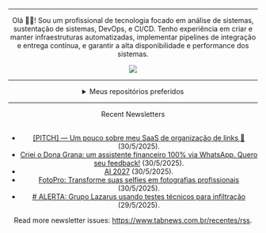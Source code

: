 <div align="center">
<hr>
<p>Olá 👋🏾! Sou um profissional de tecnologia focado em análise de sistemas, sustentação de sistemas, DevOps, e CI/CD. Tenho experiência em criar e manter infraestruturas automatizadas, implementar pipelines de integração e entrega contínua, e garantir a alta disponibilidade e performance dos sistemas.</p>
  <img src="https://media.giphy.com/media/yAGIvCiwPJn5C/giphy.gif">
<hr>
  <details>
  <summary>Meus repositórios preferidos</summary>
  <br />
  Alguns dos meus melhores repositórios:
  <br />
<br />
  <ul><li><a href=https://github.com/commitgeist/aluratube target="_blank" rel="noopener noreferrer">commitgeist/aluratube</a> (<b>0</b> ✨ and <b>0</b> 🍴): Aluratube - Desenvolvido durante a imersão React da Alura no final de 2022</li><li><a href=https://github.com/commitgeist/nlw-ia target="_blank" rel="noopener noreferrer">commitgeist/nlw-ia</a> (<b>0</b> ✨ and <b>0</b> 🍴): Projeto desenvolvido durante a NLW IA - Usando a API da OPENAI</li><li><a href=https://github.com/commitgeist/nlw-journey-ia target="_blank" rel="noopener noreferrer">commitgeist/nlw-journey-ia</a> (<b>0</b> ✨ and <b>0</b> 🍴): NLW IA - Agent de viagens usando python + langchain + GPT</li>
<li>More coming soon :).</li>
</ul>
  </details>
  <hr/>
    <summary>Recent Newsletters</summary>
  <br />
  <ul>
    <li><a href=https://www.tabnews.com.br/FeliperDev/pitch-um-pouco-sobre-meu-saas-de-organizacao-de-links target="_blank" rel="noopener noreferrer">[PITCH] — Um pouco sobre meu SaaS de organização de links 🔗</a> (30/5/2025).</li><li><a href=https://www.tabnews.com.br/dutradev/criei-o-dona-grana-um-assistente-financeiro-100-por-cento-via-whatsapp-quero-seu-feedback target="_blank" rel="noopener noreferrer">Criei o Dona Grana: um assistente financeiro 100% via WhatsApp. Quero seu feedback!</a> (30/5/2025).</li><li><a href=https://www.tabnews.com.br/clacerda/ai-2027 target="_blank" rel="noopener noreferrer">AI 2027</a> (30/5/2025).</li><li><a href=https://www.tabnews.com.br/RomuloAlves/fotopro-transforme-suas-selfies-em-fotografias-profissionais target="_blank" rel="noopener noreferrer">FotoPro: Transforme suas selfies em fotografias profissionais</a> (30/5/2025).</li><li><a href=https://www.tabnews.com.br/fibonatto/alerta-grupo-lazarus-usando-testes-tecnicos-para-infiltracao target="_blank" rel="noopener noreferrer"># ALERTA: Grupo Lazarus usando testes técnicos para infiltração</a> (29/5/2025).</li>
  </ul>
<p>Read more newsletter issues: <a href="https://www.tabnews.com.br/recentes/rss">https://www.tabnews.com.br/recentes/rss</a>.</p>
  </details>
